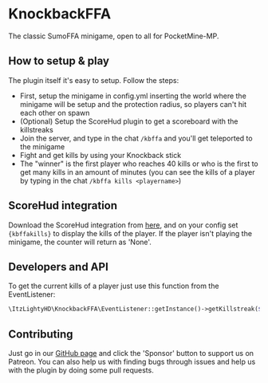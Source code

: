 # KnockbackFFA
The classic SumoFFA minigame, open to all for PocketMine-MP.

## How to setup & play
The plugin itself it's easy to setup. Follow the steps:
- First, setup the minigame in config.yml inserting the world where the minigame will be setup and the protection radius, so players can't hit each other on spawn
- (Optional) Setup the ScoreHud plugin to get a scoreboard with the killstreaks
- Join the server, and type in the chat `/kbffa` and you'll get teleported to the minigame
- Fight and get kills by using your Knockback stick
- The "winner" is the first player who reaches 40 kills or who is the first to get many kills in an amount of minutes (you can see the kills of a player by typing in the chat `/kbffa kills <playername>`)

## ScoreHud integration
Download the ScoreHud integration from [here](https://github.com/AetherPlace/KnockbackFFA/releases/latest/download/KnockbackFFAAddon.php), and on your config set `{kbffakills}` to display the kills of the player.
If the player isn't playing the minigame, the counter will return as 'None'.

## Developers and API
To get the current kills of a player just use this function from the EventListener:
```php
\ItzLightyHD\KnockbackFFA\EventListener::getInstance()->getKillstreak($player->getName());
```

## Contributing
Just go in our [GitHub page](https://github.com/AetherPlace/KnockbackFFA) and click the 'Sponsor' button to support us on Patreon.
You can also help us with finding bugs through issues and help us with the plugin by doing some pull requests.
